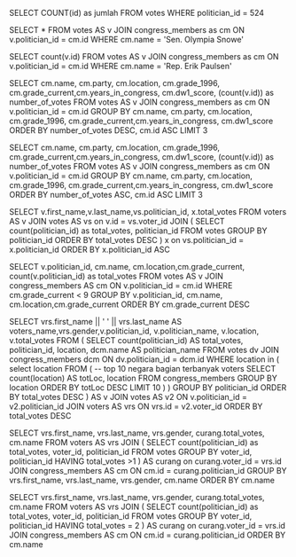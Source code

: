 <!-- Release 1  -->
<!-- 1. Hitung jumlah vote untuk Sen. Olympia Snowe yang memiliki id 524. : 22 -->
SELECT COUNT(id) as jumlah
FROM votes
WHERE politician_id = 524
<!-- 2. Sekarang lakukan JOIN tanpa menggunakan id `524`. Query kedua tabel votes dan congress_members. 22-->
SELECT *
FROM
	votes AS v
	JOIN congress_members as cm ON v.politician_id = cm.id
WHERE
	cm.name = 'Sen. Olympia Snowe'
<!-- 3. Sekarang gimana dengan representative Erik Paulsen? Berapa banyak vote yang dia dapatkan? 21-->
SELECT count(v.id)
FROM
	votes AS v
	JOIN congress_members as cm ON v.politician_id = cm.id
WHERE
	cm.name = 'Rep. Erik Paulsen'
<!-- 4. Buatlah daftar peserta Congress yang mendapatkan vote terbanyak. Jangan sertakan field `created_at` dan `updated_at`. top 3 terbanyak-->
SELECT cm.name, cm.party, cm.location, cm.grade_1996, cm.grade_current,cm.years_in_congress, cm.dw1_score,  (count(v.id)) as number_of_votes
FROM
	votes AS v
	JOIN congress_members as cm ON v.politician_id = cm.id
GROUP BY cm.name, cm.party, cm.location, cm.grade_1996, cm.grade_current,cm.years_in_congress, cm.dw1_score
ORDER BY number_of_votes DESC, cm.id ASC
LIMIT 3
<!-- 5. Sekarang buatlah sebuah daftar semua anggota Congress yang setidaknya mendapatkan beberapa vote dalam urutan dari yang paling sedikit. Dan juga jangan sertakan field-field yang memiliki tipe date. -->
SELECT cm.name, cm.party, cm.location, cm.grade_1996, cm.grade_current,cm.years_in_congress, cm.dw1_score,  (count(v.id)) as number_of_votes
FROM
	votes AS v
	JOIN congress_members as cm ON v.politician_id = cm.id
GROUP BY cm.name, cm.party, cm.location, cm.grade_1996, cm.grade_current,cm.years_in_congress, cm.dw1_score
ORDER BY number_of_votes ASC, cm.id ASC
LIMIT 3
<!-- Release 2  -->

<!-- 1. Siapa anggota Congress yang mendapatkan vote terbanyak? List nama mereka dan jumlah vote-nya. Siapa saja yang memilih politisi tersebut? List nama mereka, dan jenis kelamin mereka. 10.000 rows, Lydia Fritsch 16 voter_id-->
SELECT v.first_name,v.last_name,vs.politician_id, x.total_votes
FROM
	voters AS v
	JOIN votes AS vs on v.id = vs.voter_id
	JOIN (
		SELECT count(politician_id) as total_votes, politician_id
		FROM votes
		GROUP BY politician_id
		ORDER BY total_votes DESC
	) x on vs.politician_id = x.politician_id
	ORDER BY x.politician_id  ASC
<!-- 2. Berapa banyak vote yang diterima anggota Congress yang memiliki grade di bawah 9 (gunakan field `grade_current`)? Ambil nama, lokasi, grade_current dan jumlah vote. 35 rows-->
SELECT  v.politician_id, cm.name, cm.location,cm.grade_current, count(v.politician_id) as total_votes
FROM
	votes AS v
	JOIN congress_members AS cm ON v.politician_id = cm.id
WHERE
	cm.grade_current < 9
GROUP BY v.politician_id, cm.name, cm.location,cm.grade_current
ORDER BY cm.grade_current DESC

<!-- 3. Apa saja 10 negara bagian yang memiliki voters terbanyak? List semua orang yang melakukan vote di negara bagian yang paling populer. (Akan menjadi daftar yang panjang, kamu bisa gunakan hasil dari query pertama untuk menyederhanakan query berikut ini.) -->
SELECT  vrs.first_name || ' ' || vrs.last_name AS voters_name,vrs.gender,v.politician_id, v.politician_name, v.location, v.total_votes
FROM
  (
    SELECT count(politician_id) AS total_votes, politician_id, location, dcm.name AS politician_name
    FROM votes dv
    JOIN congress_members dcm ON dv.politician_id = dcm.id
    WHERE location in (
      select location FROM (
        -- top 10 negara bagian terbanyak voters
        SELECT count(location) AS totLoc, location
        FROM congress_members
        GROUP BY location
	      ORDER BY totLoc DESC
        LIMIT 10
      )
    )
    GROUP BY politician_id
    ORDER BY total_votes DESC
  ) AS v
  JOIN votes AS v2 ON v.politician_id = v2.politician_id
	JOIN voters AS vrs ON vrs.id = v2.voter_id
ORDER BY total_votes DESC
<!-- 4. List orang-orang yang vote lebih dari dua kali. Harusnya mereka hanya bisa vote untuk posisi Senator dan satu lagi untuk wakil. Wow, kita dapat si tukang curang! Segera laporkan ke KPK!! -->
SELECT vrs.first_name, vrs.last_name, vrs.gender, curang.total_votes, cm.name
FROM
  voters AS vrs
  JOIN (
    SELECT count(politician_id) as total_votes, voter_id, politician_id
    FROM
      votes
    GROUP BY voter_id, politician_id
    HAVING total_votes >1
  ) AS curang on curang.voter_id = vrs.id
  JOIN congress_members AS cm ON cm.id = curang.politician_id
  GROUP BY vrs.first_name, vrs.last_name, vrs.gender, cm.name
  ORDER BY cm.name
<!-- 5. Apakah ada orang yang melakukan vote kepada politisi yang sama dua kali? Siapa namanya dan siapa nama politisinya? -->
SELECT vrs.first_name, vrs.last_name, vrs.gender, curang.total_votes, cm.name
FROM
  voters AS vrs
  JOIN (
    SELECT count(politician_id) as total_votes, voter_id, politician_id
    FROM
      votes
    GROUP BY voter_id, politician_id
    HAVING total_votes = 2
  ) AS curang on curang.voter_id = vrs.id
  JOIN congress_members AS cm ON cm.id = curang.politician_id
  ORDER BY cm.name
